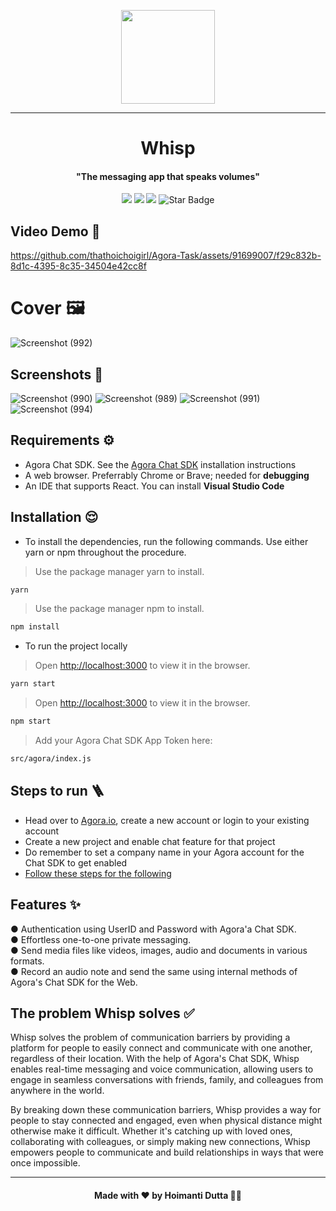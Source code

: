 <p align=center> 
<image src = "https://github.com/thathoichoigirl/Agora-Task/assets/91699007/a0b04293-4e9a-4a49-a6f3-58750e95b2ba" width = 150 >
</p>
  
---
<h1 align="center">Whisp</h1>
<h4 align="center">"The messaging app that speaks volumes"</h4>
<p align="center">
<img src="https://img.shields.io/badge/Agora%20Superstar-Technical%20Task-%23099DFD"/>
<img src="https://img.shields.io/github/stars/thathoichoigirl/Agora-Task"/>
<img src="https://img.shields.io/github/forks/thathoichoigirl/Agora-Task"/>
<img src="https://img.shields.io/static/v1?label=%F0%9F%8C%9F&message=If%20Useful&style=style=flat&color=BC4E99" alt="Star Badge"/>
</p>

## Video Demo 🤩

https://github.com/thathoichoigirl/Agora-Task/assets/91699007/f29c832b-8d1c-4395-8c35-34504e42cc8f

# Cover 🖼️
![Screenshot (992)](https://github.com/thathoichoigirl/Agora-Task/assets/91699007/e158772d-ad48-4428-a349-a9182fd1e68c)



## Screenshots 🥰
![Screenshot (990)](https://github.com/thathoichoigirl/Agora-Task/assets/91699007/9f8deb2f-610d-4f95-8e55-031ac295e75b)
![Screenshot (989)](https://github.com/thathoichoigirl/Agora-Task/assets/91699007/412cfa8c-c3b2-4e16-aa6e-eae1ce6304b9)
![Screenshot (991)](https://github.com/thathoichoigirl/Agora-Task/assets/91699007/6f151079-b734-46b2-8299-3ace36309ead)
![Screenshot (994)](https://github.com/thathoichoigirl/Agora-Task/assets/91699007/8e0d0347-71e3-4c0f-93eb-a98cf30edbbc)



## Requirements ⚙️

- Agora Chat SDK. See the [Agora Chat SDK](https://docs.agora.io/en/agora-chat/get-started/get-started-sdk?platform=web) installation instructions
- A web browser. Preferrably Chrome or Brave; needed for **debugging**
- An IDE that supports React. You can install **Visual Studio Code**

## Installation 😌

- To install the dependencies, run the following commands. Use either yarn or npm throughout the procedure.

> Use the package manager yarn to install.

```bash
yarn
```

> Use the package manager npm to install.

```bash
npm install
```

- To run the project locally

> Open [http://localhost:3000](http://localhost:3000) to view it in the browser.

```bash
yarn start
```

> Open [http://localhost:3000](http://localhost:3000) to view it in the browser.

```bash
npm start
```

> Add your Agora Chat SDK App Token here:

```bash
src/agora/index.js
```

## Steps to run 🪜

- Head over to [Agora.io](https://console.agora.io/), create a new account or login to your existing account
- Create a new project and enable chat feature for that project
- Do remember to set a company name in your Agora account for the Chat SDK to get enabled
- [Follow these steps for the following](https://docs.agora.io/en/agora-chat/get-started/enable?platform=web)

## Features ✨

● Authentication using UserID and Password with Agora'a Chat SDK. <br>
● Effortless one-to-one private messaging. <br>
● Send media files like videos, images, audio and documents in various formats. <br>
● Record an audio note and send the same using internal methods of Agora's Chat SDK for the Web. <br>

## The problem Whisp solves ✅

Whisp solves the problem of communication barriers by providing a platform for people to easily connect and communicate with one another, regardless of their location. With the help of Agora's Chat SDK, Whisp enables real-time messaging and voice communication, allowing users to engage in seamless conversations with friends, family, and colleagues from anywhere in the world. <br/>

By breaking down these communication barriers, Whisp provides a way for people to stay connected and engaged, even when physical distance might otherwise make it difficult. Whether it's catching up with loved ones, collaborating with colleagues, or simply making new connections, Whisp empowers people to communicate and build relationships in ways that were once impossible.

<hr>
<h4 align="center">
	Made with ❤ by Hoimanti Dutta 👩‍💻
</h4>
